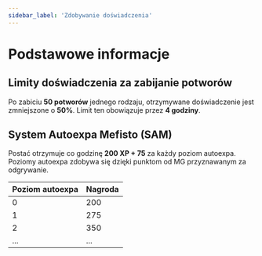 ```yaml
---
sidebar_label: 'Zdobywanie doświadczenia'
---
```



# Podstawowe informacje

## Limity doświadczenia za zabijanie potworów

Po zabiciu **50 potworów** jednego rodzaju, otrzymywane doświadczenie jest zmniejszone o **50%**. Limit ten obowiązuje przez **4 godziny**.

## System Autoexpa Mefisto (SAM)

Postać otrzymuje co godzinę **200 XP + 75** za każdy poziom autoexpa.
Poziomy autoexpa zdobywa się dzięki punktom od MG przyznawanym za odgrywanie.

| Poziom autoexpa | Nagroda |
|-----------------|---------|
| 0               | 200     |
| 1               | 275     |
| 2               | 350     |
| ...             | ...     |